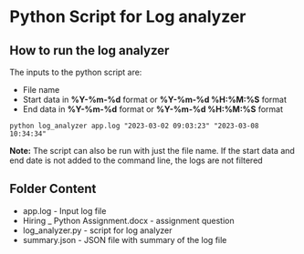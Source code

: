 # Python Script for Log analyzer

## How to run the log analyzer

The inputs to the python script are:
* File name 
* Start data in **%Y-%m-%d** format or **%Y-%m-%d %H:%M:%S** format
* End data in **%Y-%m-%d** format or **%Y-%m-%d %H:%M:%S** format

```
python log_analyzer app.log "2023-03-02 09:03:23" "2023-03-08 10:34:34"
```
**Note:**
The script can also be run with just the file name. If the start data and end date is not added to the command line, the logs are not filtered

## Folder Content

* app.log - Input log file
* Hiring _ Python Assignment.docx - assignment question
* log_analyzer.py - script for log analyzer
* summary.json - JSON file with summary of the log file
